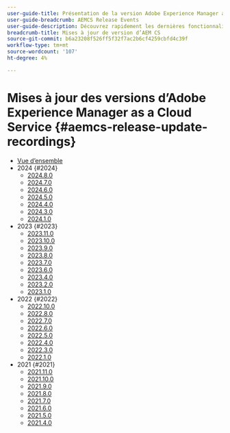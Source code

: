 ```yaml
---
user-guide-title: Présentation de la version Adobe Experience Manager as a Cloud Service
user-guide-breadcrumb: AEMCS Release Events
user-guide-description: Découvrez rapidement les dernières fonctionnalités d’Adobe Experience Manager as a Cloud Service
breadcrumb-title: Mises à jour de version d’AEM CS
source-git-commit: b6a23208f526ff5f32f7ac2b6cf4259cbfd4c39f
workflow-type: tm+mt
source-wordcount: '107'
ht-degree: 4%

---
```



# Mises à jour des versions d’Adobe Experience Manager as a Cloud Service {#aemcs-release-update-recordings}

+ [Vue d’ensemble](overview.md)
+ 2024 {#2024}
   + [2024.8.0](2024/2024-8-0.md)
   + [2024.7.0](2024/2024-7-0.md)
   + [2024.6.0](2024/2024-6-0.md)
   + [2024.5.0](2024/2024-5-0.md)
   + [2024.4.0](2024/2024-4-0.md)
   + [2024.3.0](2024/2024-3-0.md)
   + [2024.1.0](2024/2024-1-0.md)
+ 2023 {#2023}
   + [2023.11.0](2023/2023-11-0.md)
   + [2023.10.0](2023/2023-10-0.md)
   + [2023.9.0](2023/2023-9-0.md)
   + [2023.8.0](2023/2023-8-0.md)
   + [2023.7.0](2023/2023-7-0.md)
   + [2023.6.0](2023/2023-6-0.md)
   + [2023.4.0](2023/2023-4-0.md)
   + [2023.2.0](2023/2023-2-0.md)
   + [2023.1.0](2023/2023-1-0.md)
+ 2022 {#2022}
   + [2022.10.0](2022/2022-10-0.md)
   + [2022.8.0](2022/2022-8-0.md)
   + [2022.7.0](2022/2022-7-0.md)
   + [2022.6.0](2022/2022-6-0.md)
   + [2022.5.0](2022/2022-5-0.md)
   + [2022.4.0](2022/2022-4-0.md)
   + [2022.3.0](2022/2022-3-0.md)
   + [2022.1.0](2022/2022-1-0.md)
+ 2021 {#2021}
   + [2021.11.0](2021/2021-11-0.md)
   + [2021.10.0](2021/2021-10-0.md)
   + [2021.9.0](2021/2021-9-0.md)
   + [2021.8.0](2021/2021-8-0.md)
   + [2021.7.0](2021/2021-7-0.md)
   + [2021.6.0](2021/2021-6-0.md)
   + [2021.5.0](2021/2021-5-0.md)
   + [2021.4.0](2021/2021-4-0.md)
